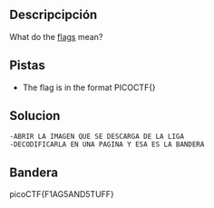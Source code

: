 ## Descripcipción
What do the [flags](https://jupiter.challenges.picoctf.org/static/fbeb5f9040d62b18878d199cdda2d253/flag.png) mean?

## Pistas

-   The flag is in the format PICOCTF{}

## Solucion

```
-ABRIR LA IMAGEN QUE SE DESCARGA DE LA LIGA
-DECODIFICARLA EN UNA PAGINA Y ESA ES LA BANDERA
```

## Bandera
picoCTF{F1AG5AND5TUFF}